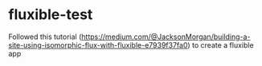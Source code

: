 # fluxible-test
Followed this tutorial (https://medium.com/@JacksonMorgan/building-a-site-using-isomorphic-flux-with-fluxible-e7939f37fa0) to create a fluxible app
